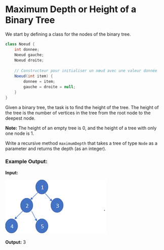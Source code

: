 # Maximum Depth or Height of a Binary Tree

We start by defining a class for the nodes of the binary tree.

```java
class Noeud {
    int donnee;
    Noeud gauche;
    Noeud droite;

    // Constructeur pour initialiser un nœud avec une valeur donnée
    Noeud(int item) {
        donnee = item;
        gauche = droite = null;
    }
}
```
Given a binary tree, the task is to find the height of the tree. The height of the tree is the number of vertices in the tree from the root node to the deepest node.

**Note:** The height of an empty tree is 0, and the height of a tree with only one node is 1.

Write a recursive method `maximumDepth` that takes a tree of type `Node` as a parameter and returns the depth (as an integer).

### Example Output:

**Input:**

![Binary Tree](./image.png)

**Output:** 3
